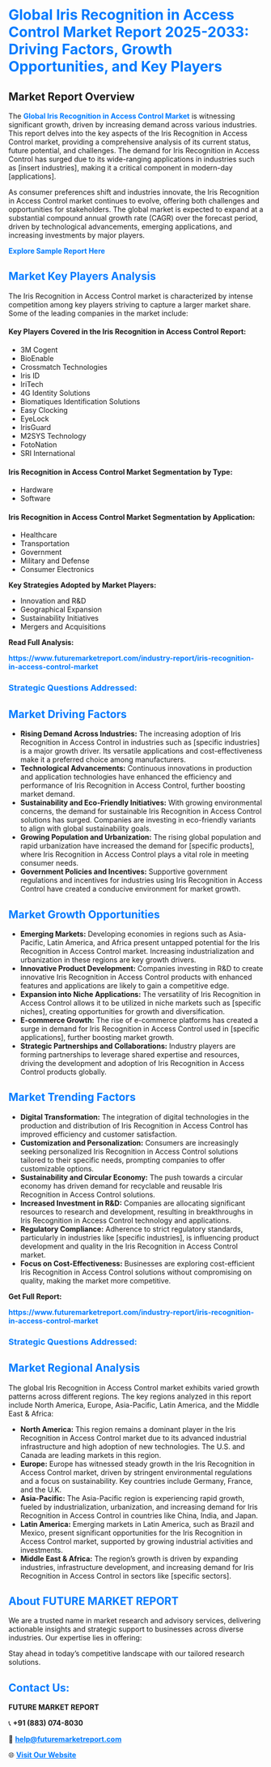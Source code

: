 <h1 style="color: #007BFF;">Global Iris Recognition in Access Control Market Report 2025-2033: Driving Factors, Growth Opportunities, and Key Players</h1>

<section id="overview">
<h2>Market Report Overview</h2>
<p>The <a href="https://www.futuremarketreport.com/industry-report/iris-recognition-in-access-control-market" style="color: #007BFF; text-decoration: none;"><strong>Global Iris Recognition in Access Control Market</strong></a> is witnessing significant growth, driven by increasing demand across various industries. This report delves into the key aspects of the Iris Recognition in Access Control market, providing a comprehensive analysis of its current status, future potential, and challenges. The demand for Iris Recognition in Access Control has surged due to its wide-ranging applications in industries such as [insert industries], making it a critical component in modern-day [applications].</p>
<p>As consumer preferences shift and industries innovate, the Iris Recognition in Access Control market continues to evolve, offering both challenges and opportunities for stakeholders. The global market is expected to expand at a substantial compound annual growth rate (CAGR) over the forecast period, driven by technological advancements, emerging applications, and increasing investments by major players.</p>
</section>

<section id="overview">
<p><a href="https://www.futuremarketreport.com/request-sample/reportId=63470" style="color: #007BFF; text-decoration: none;"><strong>Explore Sample Report Here</strong></a></p>
</section>

<section id="key-players">
<h2 style="color: #007BFF;">Market Key Players Analysis</h2>
<p>The Iris Recognition in Access Control market is characterized by intense competition among key players striving to capture a larger market share. Some of the leading companies in the market include:</p>
<h4>Key Players Covered in the Iris Recognition in Access Control Report:</h4>
<ul><li>3M Cogent</li><li>BioEnable</li><li>Crossmatch Technologies</li><li>Iris ID</li><li>IriTech</li><li>4G Identity Solutions</li><li>Biomatiques Identification Solutions</li><li>Easy Clocking</li><li>EyeLock</li><li>IrisGuard</li><li>M2SYS Technology</li><li>FotoNation</li><li>SRI International</li></ul>
<h4>Iris Recognition in Access Control Market Segmentation by Type:</h4>
<ul><li>Hardware</li><li>Software</li></ul>

<h4>Iris Recognition in Access Control Market Segmentation by Application:</h4>
<ul><li>Healthcare</li><li>Transportation</li><li>Government</li><li>Military and Defense</li><li>Consumer Electronics</li></ul>
<p><strong>Key Strategies Adopted by Market Players:</strong></p>
<ul>
<li>Innovation and R&D</li>
<li>Geographical Expansion</li>
<li>Sustainability Initiatives</li>
<li>Mergers and Acquisitions</li>
</ul>
</section>

<section>
<p><strong>Read Full Analysis: </strong></p><a href="https://www.futuremarketreport.com/industry-report/iris-recognition-in-access-control-market" style="color: #007BFF; text-decoration: none;"><strong>https://www.futuremarketreport.com/industry-report/iris-recognition-in-access-control-market</strong></a>
<h3 style="color: #007BFF;">Strategic Questions Addressed:</h3>
</section>

<section id="driving-factors">
<h2 style="color: #007BFF;">Market Driving Factors</h2>
<ul>
<li><strong>Rising Demand Across Industries:</strong> The increasing adoption of Iris Recognition in Access Control in industries such as [specific industries] is a major growth driver. Its versatile applications and cost-effectiveness make it a preferred choice among manufacturers.</li>
<li><strong>Technological Advancements:</strong> Continuous innovations in production and application technologies have enhanced the efficiency and performance of Iris Recognition in Access Control, further boosting market demand.</li>
<li><strong>Sustainability and Eco-Friendly Initiatives:</strong> With growing environmental concerns, the demand for sustainable Iris Recognition in Access Control solutions has surged. Companies are investing in eco-friendly variants to align with global sustainability goals.</li>
<li><strong>Growing Population and Urbanization:</strong> The rising global population and rapid urbanization have increased the demand for [specific products], where Iris Recognition in Access Control plays a vital role in meeting consumer needs.</li>
<li><strong>Government Policies and Incentives:</strong> Supportive government regulations and incentives for industries using Iris Recognition in Access Control have created a conducive environment for market growth.</li>
</ul>
</section>

<section id="growth-opportunities">
<h2 style="color: #007BFF;">Market Growth Opportunities</h2>
<ul>
<li><strong>Emerging Markets:</strong> Developing economies in regions such as Asia-Pacific, Latin America, and Africa present untapped potential for the Iris Recognition in Access Control market. Increasing industrialization and urbanization in these regions are key growth drivers.</li>
<li><strong>Innovative Product Development:</strong> Companies investing in R&D to create innovative Iris Recognition in Access Control products with enhanced features and applications are likely to gain a competitive edge.</li>
<li><strong>Expansion into Niche Applications:</strong> The versatility of Iris Recognition in Access Control allows it to be utilized in niche markets such as [specific niches], creating opportunities for growth and diversification.</li>
<li><strong>E-commerce Growth:</strong> The rise of e-commerce platforms has created a surge in demand for Iris Recognition in Access Control used in [specific applications], further boosting market growth.</li>
<li><strong>Strategic Partnerships and Collaborations:</strong> Industry players are forming partnerships to leverage shared expertise and resources, driving the development and adoption of Iris Recognition in Access Control products globally.</li>
</ul>
</section>

<section id="trending-factors">
<h2 style="color: #007BFF;">Market Trending Factors</h2>
<ul>
<li><strong>Digital Transformation:</strong> The integration of digital technologies in the production and distribution of Iris Recognition in Access Control has improved efficiency and customer satisfaction.</li>
<li><strong>Customization and Personalization:</strong> Consumers are increasingly seeking personalized Iris Recognition in Access Control solutions tailored to their specific needs, prompting companies to offer customizable options.</li>
<li><strong>Sustainability and Circular Economy:</strong> The push towards a circular economy has driven demand for recyclable and reusable Iris Recognition in Access Control solutions.</li>
<li><strong>Increased Investment in R&D:</strong> Companies are allocating significant resources to research and development, resulting in breakthroughs in Iris Recognition in Access Control technology and applications.</li>
<li><strong>Regulatory Compliance:</strong> Adherence to strict regulatory standards, particularly in industries like [specific industries], is influencing product development and quality in the Iris Recognition in Access Control market.</li>
<li><strong>Focus on Cost-Effectiveness:</strong> Businesses are exploring cost-efficient Iris Recognition in Access Control solutions without compromising on quality, making the market more competitive.</li>
</ul>
</section>

<section>
<p><strong>Get Full Report: </strong></p><a href="https://www.futuremarketreport.com/industry-report/iris-recognition-in-access-control-market" style="color: #007BFF; text-decoration: none;"><strong>https://www.futuremarketreport.com/industry-report/iris-recognition-in-access-control-market</strong></a>
<h3 style="color: #007BFF;">Strategic Questions Addressed:</h3>
</section>


<section id="regional-analysis">
<h2 style="color: #007BFF;">Market Regional Analysis</h2>
<p>The global Iris Recognition in Access Control market exhibits varied growth patterns across different regions. The key regions analyzed in this report include North America, Europe, Asia-Pacific, Latin America, and the Middle East & Africa:</p>
<ul>
<li><strong>North America:</strong> This region remains a dominant player in the Iris Recognition in Access Control market due to its advanced industrial infrastructure and high adoption of new technologies. The U.S. and Canada are leading markets in this region.</li>
<li><strong>Europe:</strong> Europe has witnessed steady growth in the Iris Recognition in Access Control market, driven by stringent environmental regulations and a focus on sustainability. Key countries include Germany, France, and the U.K.</li>
<li><strong>Asia-Pacific:</strong> The Asia-Pacific region is experiencing rapid growth, fueled by industrialization, urbanization, and increasing demand for Iris Recognition in Access Control in countries like China, India, and Japan.</li>
<li><strong>Latin America:</strong> Emerging markets in Latin America, such as Brazil and Mexico, present significant opportunities for the Iris Recognition in Access Control market, supported by growing industrial activities and investments.</li>
<li><strong>Middle East & Africa:</strong> The region’s growth is driven by expanding industries, infrastructure development, and increasing demand for Iris Recognition in Access Control in sectors like [specific sectors].</li>
</ul>
</section>

<footer>
<h2 style="color: #007BFF;">About FUTURE MARKET REPORT</h2>
<p>We are a trusted name in market research and advisory services, delivering actionable insights and strategic support to businesses across diverse industries. Our expertise lies in offering:</p>

<p>Stay ahead in today’s competitive landscape with our tailored research solutions.</p>

<h2 style="color: #007BFF;">Contact Us:</h2>
<p><strong>FUTURE MARKET REPORT</strong></p>
<p>📞 <strong>+91 (883) 074-8030</strong></p>
<p>📧 <strong><a href="mailto:help@futuremarketreport.com" style="color: #007BFF;">help@futuremarketreport.com</a></strong></p>
<p>🌐 <strong><a href="https://www.futuremarketreport.com/" style="color: #007BFF;">Visit Our Website</a></strong></p>
</footer>